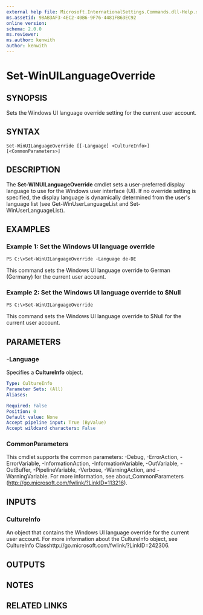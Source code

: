 ```yaml
---
external help file: Microsoft.InternationalSettings.Commands.dll-Help.xml
ms.assetid: 98AB3AF3-4EC2-40B6-9F76-4481FB63EC92
online version: 
schema: 2.0.0
ms.reviewer:
ms.author: kenwith
author: kenwith
---
```


# Set-WinUILanguageOverride

## SYNOPSIS
Sets the Windows UI language override setting for the current user account.

## SYNTAX

```
Set-WinUILanguageOverride [[-Language] <CultureInfo>] [<CommonParameters>]
```

## DESCRIPTION
The **Set-WINUILanguageOverride** cmdlet sets a user-preferred display language to use for the Windows user interface (UI).
If no override setting is specified, the display language is dynamically determined from the user's language list (see Get-WinUserLanguageList and Set-WinUserLanguageList).

## EXAMPLES

### Example 1: Set the Windows UI language override
```
PS C:\>Set-WinUILanguageOverride -Language de-DE
```

This command sets the Windows UI language override to German (Germany) for the current user account.

### Example 2: Set the Windows UI language override to $Null
```
PS C:\>Set-WinUILanguageOverride
```

This command sets the Windows UI language override to $Null for the current user account.

## PARAMETERS

### -Language
Specifies a **CultureInfo** object.

```yaml
Type: CultureInfo
Parameter Sets: (All)
Aliases: 

Required: False
Position: 0
Default value: None
Accept pipeline input: True (ByValue)
Accept wildcard characters: False
```

### CommonParameters
This cmdlet supports the common parameters: -Debug, -ErrorAction, -ErrorVariable, -InformationAction, -InformationVariable, -OutVariable, -OutBuffer, -PipelineVariable, -Verbose, -WarningAction, and -WarningVariable. For more information, see about_CommonParameters (http://go.microsoft.com/fwlink/?LinkID=113216).

## INPUTS

### CultureInfo
An object that contains the Windows UI language override for the current user account.
For more information about the CultureInfo object, see CultureInfo Classhttp://go.microsoft.com/fwlink/?LinkID=242306.

## OUTPUTS

## NOTES

## RELATED LINKS

